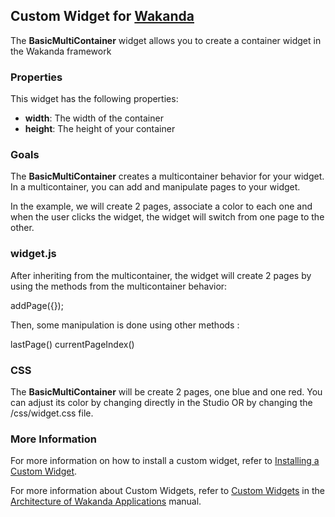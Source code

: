 ## Custom Widget for [Wakanda](http://wakanda.org)The __BasicMultiContainer__ widget allows you to create a container widget in the Wakanda framework### PropertiesThis widget has the following properties: * __width__: The width of the container* __height__: The height of your container### GoalsThe __BasicMultiContainer__ creates a multicontainer behavior for your widget. In a multicontainer, you can add and manipulate pages to your widget.In the example, we will create 2 pages, associate a color to each one and when the user clicks the widget, the widget will switch from one page to the other. ### widget.jsAfter inheriting from the multicontainer, the widget will create 2 pages by using the methods from the multicontainer behavior: addPage({});Then, some manipulation is done using other methods :lastPage() currentPageIndex(<index of the page>)  ### CSSThe __BasicMultiContainer__ will be create 2 pages, one blue and one red. You can adjust its color by changing directly in the Studio OR by changing the /css/widget.css file.  ### More InformationFor more information on how to install a custom widget, refer to [Installing a Custom Widget](http://doc.wakanda.org/WakandaStudio0/help/Title/en/page3869.html#1027761).For more information about Custom Widgets, refer to [Custom Widgets](http://doc.wakanda.org/Wakanda0.v5/help/Title/en/page3863.html "Custom Widgets") in the [Architecture of Wakanda Applications](http://doc.wakanda.org/Wakanda0.v5/help/Title/en/page3844.html "Architecture of Wakanda Applications") manual.